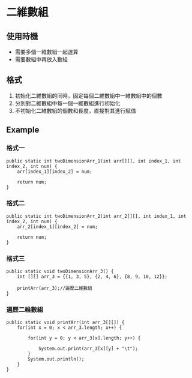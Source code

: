 # 二維數組

## 使用時機
- 需要多個一維數組一起運算
- 需要數組中再放入數組

## 格式

1. 初始化二維數組的同時，固定每個二維數組中一維數組中的個數
2. 分別對二維數組中每一個一維數組進行初始化
3. 不初始化二維數組的個數和長度，直接對其進行賦值

## Example
### 格式一
```
public static int twoDimensionArr_1(int arr[][], int index_1, int index_2, int num) {	
	arr[index_1][index_2] = num;
	
	return num;
}
```
### 格式二
```
public static int twoDimensionArr_2(int arr_2[][], int index_1, int index_2, int num) {
	arr_2[index_1][index_2] = num;
	
	return num;
}
```
### 格式三
```
public static void twoDimensionArr_3() {
	int [][] arr_3 = {{1, 3, 5}, {2, 4, 6}, {8, 9, 10, 12}};
		
	printArr(arr_3);//遍歷二維數組
}
```
### 遍歷二維數組
```
public static void printArr(int arr_3[][]) {	
	for(int x = 0; x < arr_3.length; x++) {
		
		for(int y = 0; y < arr_3[x].length; y++) {
			
			System.out.print(arr_3[x][y] + "\t");
		}
		System.out.println();
	}
}
```

